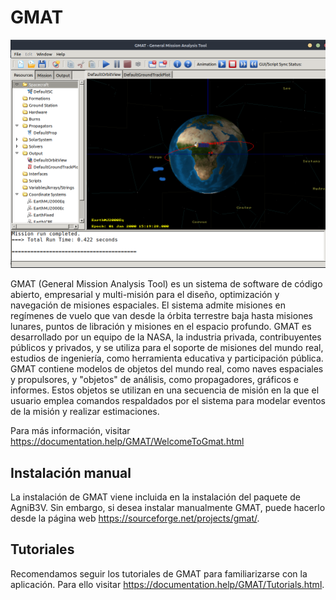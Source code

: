 # GMAT

<center><img src="./images/gmat_end.png" width=512/></center>



GMAT (General Mission Analysis Tool) es un sistema de software de código abierto, empresarial y multi-misión para el diseño, optimización y navegación de misiones espaciales. El sistema admite misiones en regímenes de vuelo que van desde la órbita terrestre baja hasta misiones lunares, puntos de libración y misiones en el espacio profundo. GMAT es desarrollado por un equipo de la NASA, la industria privada, contribuyentes públicos y privados, y se utiliza para el soporte de misiones del mundo real, estudios de ingeniería, como herramienta educativa y participación pública. GMAT contiene modelos de objetos del mundo real, como naves espaciales y propulsores, y "objetos" de análisis, como propagadores, gráficos e informes. Estos objetos se utilizan en una secuencia de misión en la que el usuario emplea comandos respaldados por el sistema para modelar eventos de la misión y realizar estimaciones.

Para más información, visitar <https://documentation.help/GMAT/WelcomeToGmat.html>

## Instalación manual

La instalación de GMAT viene incluida en la instalación del paquete de AgniB3V. Sin embargo, si desea instalar manualmente GMAT, puede hacerlo desde la página web <https://sourceforge.net/projects/gmat/>.

## Tutoriales

Recomendamos seguir los tutoriales de GMAT para familiarizarse con la aplicación. Para ello visitar <https://documentation.help/GMAT/Tutorials.html>.

<!-- TODO: hablar del script template y poner un ejemplo de ejecución desde la GUI (captura de la gui con el boton con reborde para resaltar) -->
